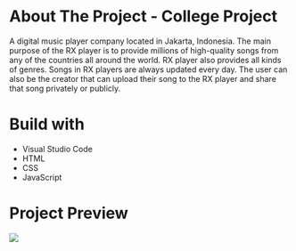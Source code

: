 # About The Project - College Project
A digital music player company located in Jakarta, Indonesia. The main purpose of the RX player is to provide millions of high-quality songs from any of the countries all around the world. RX player also provides all kinds of genres. Songs in RX players are always updated every day. The user can also be the creator that can upload their song to the RX player and share that song privately or publicly. 

# Build with
* Visual Studio Code
* HTML
* CSS
* JavaScript

# Project Preview

<img src="Asset/preview.gif">
